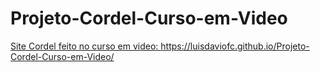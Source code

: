 # Projeto-Cordel-Curso-em-Video

<a href="https://luisdaviofc.github.io/Projeto-Cordel-Curso-em-Video/">Site Cordel feito no curso em video: https://luisdaviofc.github.io/Projeto-Cordel-Curso-em-Video/</a>